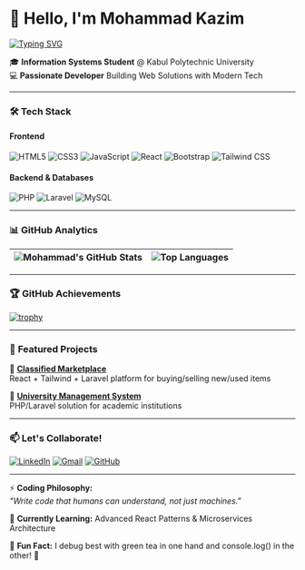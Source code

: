 # 👋 Hello, I'm Mohammad Kazim  
[![Typing SVG](https://readme-typing-svg.herokuapp.com?font=Fira+Code&size=24&duration=3000&pause=1000&color=38BCF7&width=500&lines=Full-Stack+Web+Developer;Laravel+%7C+React+Specialist;Open-Source+Contributor;Problem+Solver+%F0%9F%A7%A0)](https://git.io/typing-svg)

🎓 **Information Systems Student** @ Kabul Polytechnic University  
💻 **Passionate Developer** Building Web Solutions with Modern Tech  

---

### 🛠️ **Tech Stack**  

#### **Frontend**  
![HTML5](https://img.shields.io/badge/-HTML5-E34F26?style=flat-square&logo=html5&logoColor=white)
![CSS3](https://img.shields.io/badge/-CSS3-1572B6?style=flat-square&logo=css3&logoColor=white)
![JavaScript](https://img.shields.io/badge/-JavaScript-F7DF1E?style=flat-square&logo=javascript&logoColor=black)
![React](https://img.shields.io/badge/-React-61DAFB?style=flat-square&logo=react&logoColor=black)
![Bootstrap](https://img.shields.io/badge/-Bootstrap-7952B3?style=flat-square&logo=bootstrap&logoColor=white)
![Tailwind CSS](https://img.shields.io/badge/-Tailwind_CSS-06B6D4?style=flat-square&logo=tailwind-css&logoColor=white)

#### **Backend & Databases**  
![PHP](https://img.shields.io/badge/-PHP-777BB4?style=flat-square&logo=php&logoColor=white)
![Laravel](https://img.shields.io/badge/-Laravel-FF2D20?style=flat-square&logo=laravel&logoColor=white)
![MySQL](https://img.shields.io/badge/-MySQL-4479A1?style=flat-square&logo=mysql&logoColor=white)

---

### 📊 **GitHub Analytics**  
| ![Mohammad's GitHub Stats](https://github-readme-stats.vercel.app/api?username=mohammadkazim&show_icons=true&count_private=true&theme=algolia&hide_border=true&include_all_commits=true&line_height=24) | ![Top Languages](https://github-readme-stats.vercel.app/api/top-langs/?username=mohammadkazim&layout=compact&theme=algolia&hide_border=true&langs_count=6) |
|------------------------------------------------------------------------------------------------------------------------------------------------------------------------------------------------------|------------------------------------------------------------------------------------------------------------------------------------------------------------|

---

### 🏆 **GitHub Achievements**  
[![trophy](https://github-profile-trophy.vercel.app/?username=mohammadkazim&theme=onedark&row=1&column=7)](https://github.com/ryo-ma/github-profile-trophy)

---

### 🚀 **Featured Projects**  
🔹 **[Classified Marketplace](https://github.com/mohammadkazim/classified-marketplace)**  
React + Tailwind + Laravel platform for buying/selling new/used items  

🔹 **[University Management System](https://github.com/mohammadkazim/university-system)**  
PHP/Laravel solution for academic institutions  

---

### 📫 **Let's Collaborate!**  
[![LinkedIn](https://img.shields.io/badge/LinkedIn-Connect%20with%20me-0077B5?style=for-the-badge&logo=linkedin&logoColor=white)](https://www.linkedin.com/in/mohammad-kazim-amiri-111210323)
[![Gmail](https://img.shields.io/badge/Gmail-mohmmad.kazimamiri2001@gmail.com-D14836?style=for-the-badge&logo=gmail&logoColor=white)](mailto:mohmmad.kazimamiri2001@gmail.com)
[![GitHub](https://img.shields.io/badge/GitHub-Follow%20my%20work-181717?style=for-the-badge&logo=github&logoColor=white)](https://github.com/mohammadkazim)

---

⚡ **Coding Philosophy:**  
*"Write code that humans can understand, not just machines."*  

🌱 **Currently Learning:** Advanced React Patterns & Microservices Architecture  

📌 **Fun Fact:** I debug best with green tea in one hand and console.log() in the other! 🍵
